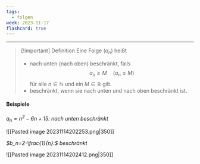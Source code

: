 ```yaml
---
tags:
  - folgen
week: 2023-11-17
flashcard: true
---
```

***

> [!important] Definition
> Eine Folge $\left(a_n\right)$ heißt
> - nach unten (nach oben) beschränkt, falls
> $$
> a_n \geq M \quad\left(a_n \leq M\right)
>$$
> für alle $n \in \mathbb{N}$ und ein $M \in \mathbb{R}$ gilt.
> - beschränkt, wenn sie nach unten und nach oben beschränkt ist.

#### Beispiele

*$a_n=n^2-6 n+15:$ nach unten beschränkt*

![[Pasted image 20231114202253.png|350]]

*$b_n=2-\frac{1}{n}:$ beschränkt*

![[Pasted image 20231114202412.png|350]]
